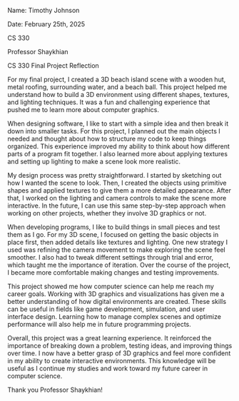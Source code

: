 Name: Timothy Johnson

Date: February 25th, 2025

CS 330

Professor Shaykhian

CS 330 Final Project Reflection

For my final project, I created a 3D beach island scene with a wooden hut, metal roofing, surrounding water, and a beach ball. This project helped me understand how to build a 3D environment using different shapes, textures, and lighting techniques. It was a fun and challenging experience that pushed me to learn more about computer graphics.

When designing software, I like to start with a simple idea and then break it down into smaller tasks. For this project, I planned out the main objects I needed and thought about how to structure my code to keep things organized. This experience improved my ability to think about how different parts of a program fit together. I also learned more about applying textures and setting up lighting to make a scene look more realistic.

My design process was pretty straightforward. I started by sketching out how I wanted the scene to look. Then, I created the objects using primitive shapes and applied textures to give them a more detailed appearance. After that, I worked on the lighting and camera controls to make the scene more interactive. In the future, I can use this same step-by-step approach when working on other projects, whether they involve 3D graphics or not.

When developing programs, I like to build things in small pieces and test them as I go. For my 3D scene, I focused on getting the basic objects in place first, then added details like textures and lighting. One new strategy I used was refining the camera movement to make exploring the scene feel smoother. I also had to tweak different settings through trial and error, which taught me the importance of iteration. Over the course of the project, I became more comfortable making changes and testing improvements.

This project showed me how computer science can help me reach my career goals. Working with 3D graphics and visualizations has given me a better understanding of how digital environments are created. These skills can be useful in fields like game development, simulation, and user interface design. Learning how to manage complex scenes and optimize performance will also help me in future programming projects.

Overall, this project was a great learning experience. It reinforced the importance of breaking down a problem, testing ideas, and improving things over time. I now have a better grasp of 3D graphics and feel more confident in my ability to create interactive environments. This knowledge will be useful as I continue my studies and work toward my future career in computer science.

Thank you Professor Shaykhian!

